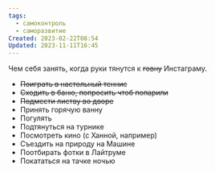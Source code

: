 ```yaml
---
tags:
  - самоконтроль
  - саморазвитие
Created: 2023-02-22T08:54
Updated: 2023-11-11T16:45
---
```

Чем себя занять, когда руки тянутся к ~~говну~~ Инстаграму.

- ~~Поиграть в настольный теннис~~
- ~~Сходить в баню, попросить чтоб попарили~~
- ~~Подмести листву во дворе~~
- Принять горячую ванну
- Погулять
- Подтянуться на турнике
- Посмотреть кино (с Ханной, например)
- Съездить на природу на Машине
- Поотбирать фотки в Лайтруме
- Покататься на тачке ночью